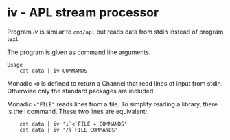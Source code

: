# iv - APL stream processor

Program *iv* is similar to `cmd/apl` but reads data from stdin instead of program text.

The program is given as command line arguments.

```
Usage
	cat data | iv COMMANDS
```

Monadic `<0` is defined to return a Channel that read lines of input from stdin.
Otherwise only the standard packages are included.

Monadic `<"FILE"` reads lines from a file.
To simplify reading a library, there is the l command.
These two lines are equivalent:
```
	cat data | iv '⍎¨<`FILE ⋄ COMMANDS'
	cat data | iv '/l`FILE COMMANDS'
```